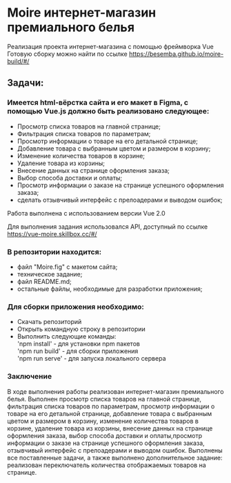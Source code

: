 # Moire интернет-магазин премиального белья
Реализация проекта интернет-магазина с помощью фреймворка Vue<br>
Готовую сборку можно найти по ссылке https://besemba.github.io/moire-build/#/ <br>

## Задачи: 
### Имеется html-вёрстка сайта и его макет в Figma, с помощью Vue.js должно быть реализовано следующее:
  - Просмотр списка товаров на главной странице;
  - Фильтрация списка товаров по параметрам;
  - Просмотр информации о товаре на его детальной странице;
  - Добавление товара с выбранным цветом и размером в корзину;
  - Изменение количества товаров в корзине;
  - Удаление товара из корзины;
  - Внесение данных на странице оформления заказа;
  - Выбор способа доставки и оплаты;
  - Просмотр информации о заказе на странице успешного оформления заказа;
  - сделать отзывчивый интерфейс с прелоадерами и выводом ошибок;
    
Работа выполнена с использованием версии Vue 2.0 <br>

Для выполнения задания использовался API, доступный по ссылке https://vue-moire.skillbox.cc/#/ <br>

### В репозитории находится:
- файл "Moire.fig" с макетом сайта;
- техническое задание;
- файл README.md;
- остальные файлы, необходимые для разработки приложения;

### Для сборки приложения необходимо:
- Скачать репозиторий
- Открыть командную строку в репозитории
- Выполнить следующие команды: <br>
'npm install' - для установки npm пакетов <br>
'npm run build' - для сборки приложения <br>
'npm run serve' - для запуска локального сервера <br>

### Заключение
В ходе выполнения работы реализован интернет-магазин премиального белья. Выполнен просмотр списка товаров на главной странице, фильтрация списка товаров по параметрам, просмотр информации о товаре на его детальной странице, добавление товара с выбранным цветом и размером в корзину, изменение количества товаров в корзине, удаление товара из корзины, внесение данных на странице оформления заказа, выбор способа доставки и оплаты,просмотр информации о заказе на странице успешного оформления заказа, отзывчивый интерфейс с прелоадерами и выводом ошибок. Выполнены все поставленные задачи, а также выполнено дополнительное задание: реализован переключатель количества отображаемых товаров на странице. 
